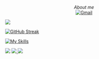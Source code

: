 <p align="center">
    <i>About me</i><br/>
    <a href="mailto:vonguyenphihung123@gmail.com">
        <img src="https://img.shields.io/badge/gmail-blue?style=flat-square&logo=gmail" alt="Gmail">
    </a>
</p>

<img src="https://github-readme-stats.vercel.app/api?username=BossHacke&show_icons=true&icon_color=CE1D2D" />

[![GitHub Streak](https://streak-stats.demolab.com/?user=BossHacke&theme=dark)](https://github.com/BossHacke?tab=repositories)

[![My Skills](https://skillicons.dev/icons?i=dart,flutter,java,git,github,graphql,mysql,nestjs)](https://github.com/BossHacke)

<img src= "http://github-profile-summary-cards.vercel.app/api/cards/most-commit-language?username=BossHacke&theme=radical&exclude=dart,flutter,java,git,github,graphql,mysql,nestjs,firebase"/>

<a href="https://github.com/BossHacke">
    <img src="https://github-readme-stats.vercel.app/api/top-langs/?username=BossHacke&langs_count=10&exclude_repo=&hide=jupyter%20notebook,vim%20script,cmake,makefile,batchfile,emacs%20lisp,css,html&layout=compact&card_width=699&hide_border=true&theme=transparent" />
  </a>

<img src="https://raw.githubusercontent.com/trinib/trinib/snake/github-contribution-grid-snake-dark.svg">
</div>

